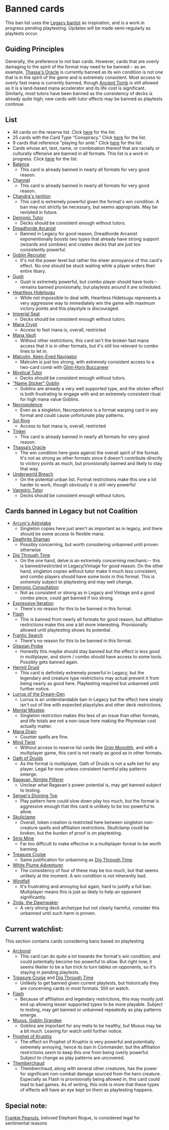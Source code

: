 # Banned cards
This ban list uses the [Legacy banlist](https://magic.wizards.com/en/banned-restricted-list) as inspiration, and is a work in progress pending playtesting. Updates will be made semi-regularly as playtests occur. 

## Guiding Principles
Generally, the preference to not ban cards. However, cards that are overly damaging to the spirit of the format may need to be banned-- as an example, [Thassa's Oracle](https://scryfall.com/card/thb/73/thassas-oracle) is currently banned as its win condition is not one that is in the spirit of the game and is extremely consistent. Most access to overly fast mana is currently banned, though [Ancient Tomb](https://scryfall.com/card/uma/236/ancient-tomb) is still allowed as it is a land-based mana accelerator and its life cost is significant. Similarly, most tutors have been banned as the consistency of decks is already quite high; new cards with tutor effects may be banned as playtests continue.

## List
* All cards on the reserve list. Click [here](https://magic.wizards.com/en/news/announcements/official-reprint-policy) for the list.
* 25 cards with the Card Type “Conspiracy.” Click [here](https://gatherer.wizards.com/Pages/Search/Default.aspx?action=advanced&special=true&type=+%5b%22Conspiracy%22%5d) for the list.
* 9 cards that reference "playing for ante." Click [here](https://gatherer.wizards.com/Pages/Search/Default.aspx?action=advanced&text=+%5b%22%20ante.%22%5d) for the list.
* Cards whose art, text, name, or combination thereof that are racially or culturally offensive are banned in all formats. This list is a work in progress. Click [here](https://magic.wizards.com/en/news/announcements/depictions-racism-magic-2020-06-10) for the list.
* [Balance](https://scryfall.com/card/ema/2/balance)
	* This card is already banned in nearly all formats for very good reason.
* [Channel](https://scryfall.com/card/ima/157/channel)
	* This card is already banned in nearly all formats for very good reason.
* [Chandra's Ignition](https://scryfall.com/card/lcc/220/chandras-ignition)
	* This card is extremely powerful given the format's win condition. A ban may not strictly be necessary, but seems appropriate. May be revisited in future.
* [Demonic Tutor](https://scryfall.com/card/cmm/150/demonic-tutor)
	* Decks should be consistent enough without tutors.
* [Dreadhorde Arcanist](https://scryfall.com/card/war/125/dreadhorde-arcanist)
	* Banned in Legacy for good reason, Dreadhorde Arcanist exponentionally boosts two types that already have strong support (wizards and zombies) and creates decks that are just too consistently powerful. 
* [Goblin Recruiter](https://scryfall.com/card/6ed/186/goblin-recruiter)
	* It's not the power level but rather the sheer annoyance of this card's effect. No one should be stuck waiting while a player orders their entire libary.
* [Gush](https://scryfall.com/card/jvc/27/gush)
	* Gush is extremely powerful, but combo player should have tools-- remains banned provisionally, but playtests around it are scheduled.
* [Heartless Hidetsugu](https://scryfall.com/card/cns/144/heartless-hidetsugu)
	* While not impossible to deal with, Heartless Hidetsugu represents a very aggressive way to immediately win the game with maximum victory points and this playstyle is discouraged. 
* [Imperial Seal](https://scryfall.com/card/2x2/354/imperial-seal)
	* Decks should be consistent enough without tutors.
* [Mana Crypt](https://scryfall.com/card/2xm/270/mana-crypt)
	* Access to fast mana is, overall, restricted
* [Mana Vault](https://scryfall.com/card/2x2/308/mana-vault)
	* Without other restrictions, this card isn't the broken fast mana access that it is in other formats, but it's still too relevant to combo lines to let in.
* [Malcolm, Keen-Eyed Navigator](https://scryfall.com/card/lcc/161/malcolm-keen-eyed-navigator)
	* Malcolm is just too strong, with extremely consistent access to a two-card comb with [Glint-Horn Buccaneer](https://scryfall.com/card/m20/141/glint-horn-buccaneer)
* [Mystical Tutor](https://scryfall.com/card/ema/62/mystical-tutor)
	* Decks should be consistent enough without tutors.
* ["Name Sticker" Goblin](https://scryfall.com/card/unf/107m/name-sticker-goblin)
	* Goblins are already a very well supported type, and the sticker effect is both frustrating to engage with and an extremely consistent ritual for high mana value Goblins.
* [Necropotence](https://scryfall.com/card/ima/98/necropotence)
	* Even as a singleton, Necropotence is a format warping card in any format and could cause unfortunate play patterns.
* [Sol Ring](https://scryfall.com/card/cmm/410/sol-ring)
	* Access to fast mana is, overall, restricted
* [Tinker](https://scryfall.com/card/ulg/45/tinker)
	* This card is already banned in nearly all formats for very good reason.
* [Thassa’s Oracle](https://scryfall.com/card/thb/73/thassas-oracle)
	* The win condition here goes against the overall spirit of the format. It's not as strong as other formats since it doesn't contribute directly to victory points as much, but provisionally banned and likely to stay that way.
* [Underworld Breach](https://scryfall.com/card/thb/161/underworld-breach)
	* On the potential unban list. Format restrictions make this one a lot harder to work, though obviously it is still very powerful
* [Vampiric Tutor](https://scryfall.com/card/cmr/156/vampiric-tutor)
	* Decks should be consistent enough without tutors. 

## Cards banned in Legacy but not Coalition
* [Arcum's Astrolabe](https://scryfall.com/card/mh1/220/arcums-astrolabe)
	* Singleton copies here just aren't as important as in legacy, and there should be some access to flexible mana.
* [Deathrite Shaman](https://scryfall.com/card/ema/215/deathrite-shaman)
	* Possibly concerning, but worth considering unbanned until proven otherwise
* [Dig Through Time](https://scryfall.com/card/ncc/219/dig-through-time)
	* On the one hand, delve is an extremely concerning mechanic-- this is banned/restricted in Legacy/Vintage for good reason. On the other hand, singleton copies without tutor make it much less consistent, and combo players should have some tools in this format. This is *extremely* subject to playtesting and may well change.
* [Demonic Consultation](https://scryfall.com/card/me2/85/demonic-consultation)
	* Not as consistent or strong as in Legacy and Vintage and a good combo piece, could get banned if too strong.
* [Expressive Iteration](https://scryfall.com/card/stx/186/expressive-iteration)
	* There's no reason for this to be banned in this format.
* [Flash](https://scryfall.com/card/a25/57/flash)
	* This is banned from nearly all formats for good reason, but affiliation restrictions make this one a bit more interesting. Provisionally allowed until playtesting shows its potential.
* [Frantic Search](https://scryfall.com/card/cmm/96/frantic-search)
	* There's no reason for this to be banned in this format.
* [Gitaxian Probe](https://scryfall.com/card/nph/35/gitaxian-probe)
	* Honestly this maybe should stay banned but the effect is less good in multiplayer, and storm / combo should have access to some tools. Possibly gets banned again.
* [Hermit Druid](https://scryfall.com/card/tpr/175/hermit-druid)
	* This card is definitely extremely powerful in Legacy, but the legendary and creature type restrictions may actual prevent it from being nearly as good here. Playtesting required but unbanned until further notice.
* [Lurrus of the Dream-Den](https://scryfall.com/card/iko/226/lurrus-of-the-dream-den)
	* Lurrus is an understandable ban in Legacy but the effect here simply isn't out of line with expected playstyles and other deck restrictions.
* [Mental Misstep](https://scryfall.com/card/nph/38/mental-misstep)
	* Singleton restriction makes this less of an issue than other formats, and life totals are not a non-issue here making the Phyrexian cost actually matter.
* [Mana Drain](https://scryfall.com/card/2x2/57/mana-drain)
	* Counter spells are fine.
* [Mind Twist](https://scryfall.com/card/me3/72/mind-twist)
	* Without access to reserve list cards like [Grim Monolith](https://scryfall.com/card/ulg/126/grim-monolith), and with a multiplayer game, this card is not nearly as good as in other formats.
* [Oath of Druids](https://scryfall.com/card/c16/159/oath-of-druids)
	* As the format is multiplayer, Oath of Druids is not a safe bet for any player. Legal for now unless consistent harmful play patterns emerge.
* [Ragavan, Nimble Pilferer](https://scryfall.com/card/mh2/138/ragavan-nimble-pilferer)
	* Unclear what Ragavan's power potential is, may get banned subject to testing.
* [Sensei's Divining Top](https://scryfall.com/card/2x2/314/senseis-divining-top)
	* Play pattern here could slow down play too much, but the format is aggressive enough that this card is unlikely to be too powerful to allow.
* [Skullclamp](https://scryfall.com/card/moc/379/skullclamp)
	* Overall, token creation is restricted here between singleton non-creature spells and affiliation restrictions. Skullclamp could be broken, but the burden of proof is on playtesting.
* [Strip Mine](https://scryfall.com/card/vma/316/strip-mine)
	* Far too difficult to make effective in a multiplayer format to be worth banning.
* [Treasure Cruise](https://scryfall.com/card/ncc/237/treasure-cruise)
	* Same justification for unbanning as [Dig Through Time](https://scryfall.com/card/ncc/219/dig-through-time).
* [White Plume Adventurer](https://scryfall.com/card/clb/49/white-plume-adventurer)
	* The consistency of four of these may be too much, but that seems unlikely at the moment. A win condition is not inherently bad.
* [Windfall](https://scryfall.com/card/cmm/859/windfall)
	* It's frustrating and annoying but again, hard to justify a full ban. Multiplayer means this is just as likely to help an opponent significantly.
* [Zirda, the Dawnwaker](https://scryfall.com/card/iko/233/zirda-the-dawnwaker)
	* A very strong deck archetype but not clearly harmful, consider this unbanned until such harm is proven.

## Current watchlist:
This section contains cards considering bans based on playtesting
* [Arcbond](https://scryfall.com/card/frf/91/arcbond)
	* This card can do quite a lot towards the format's win condition, and could potentially become too powerful to allow. But right now, it seems likelier to be a fun trick to turn tables on opponents, so it's staying in pending playtests.
* [Treasure Cruise](https://scryfall.com/card/ncc/237/treasure-cruise) and [Dig Through Time](https://scryfall.com/card/ncc/219/dig-through-time)
	* Unlikely to get banned given current playtests, but historically they are concerning cards in most formats. Still on watch.
* [Flash](https://scryfall.com/card/a25/57/flash)
	* Because of affiliation and legendary restrictions, this may mostly just end up allowing lesser supported types to be more playable. Subject to testing, may get banned or unbanned repeatedly as play patterns emerge.
* [Muxus, Goblin Grandee](https://scryfall.com/card/jmp/24/muxus-goblin-grandee)
	* Goblins are important for any meta to be healthy, but Muxus may be a bit much. Leaving for watch until further notice.
* [Prophet of Kruphix](https://scryfall.com/card/ths/199/prophet-of-kruphix)
	* The effect on Prophet of Kruphix is very powerful and potentially extremely annoying, hence its ban in Commander, but the affiliation restrictions *seem* to keep this one from being overly powerful. Subject to change as play patterns are uncovered.
* [Themberchaud](https://scryfall.com/card/sld/728/themberchaud)
	* Themberchaud, along with several other creatures, has the power for significant non-combat damage sourced from the hero creature. Especially as Flash is provisionally being allowed in, this card could lead to bad games. As of writing, this note is more that these types of effects will have an eye kept on them as playtesting happens.

## Special note:
[Frankie Peanuts](https://scryfall.com/card/und/5/frankie-peanuts), beloved Elephant Rogue, is considered legal for sentimental reasons
